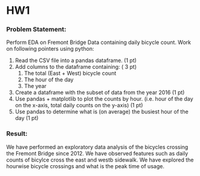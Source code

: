 # HW1

### Problem Statement:
Perform EDA on Fremont Bridge Data containing daily bicycle count. Work on following pointers using python:

1. Read the CSV file into a pandas dataframe. (1 pt)
1. Add columns to the dataframe containing: ( 3 pt)
   1. The total (East + West) bicycle count
   1. The hour of the day
   1. The year
1. Create a dataframe with the subset of data from the year 2016 (1 pt)
1. Use pandas + matplotlib to plot the counts by hour. (i.e. hour of the day on the x-axis, total daily counts on the y-axis) (1 pt)
1. Use pandas to determine what is (on average) the busiest hour of the day (1 pt)

### Result:
We have performed an exploratory data analysis of the bicycles crossing the Fremont Bridge since 2012. We have  observed features such as daily counts of bicylce cross the east and westb sidewalk. We have explored the hourwise bicycle crossings and what is the peak time of usage.

